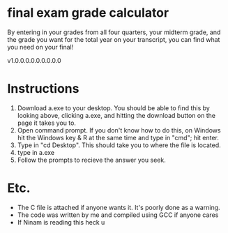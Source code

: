 # final exam grade calculator
By entering in your grades from all four quarters, your midterm grade, and the grade you want for the total year on your transcript, you can find what you need on your final!

v1.0.0.0.0.0.0.0.0.0

# Instructions

1. Download a.exe to your desktop. You should be able to find this by looking above, clicking a.exe, and hitting the download button on the page it takes you to.
2. Open command prompt. If you don't know how to do this, on Windows hit the Windows key & R at the same time and type in "cmd"; hit enter.
3. Type in "cd Desktop". This should take you to where the file is located.
4. type in a.exe
5. Follow the prompts to recieve the answer you seek.

# Etc.

* The C file is attached if anyone wants it. It's poorly done as a warning.
* The code was written by me and compiled using GCC if anyone cares
* If Ninam is reading this heck u
